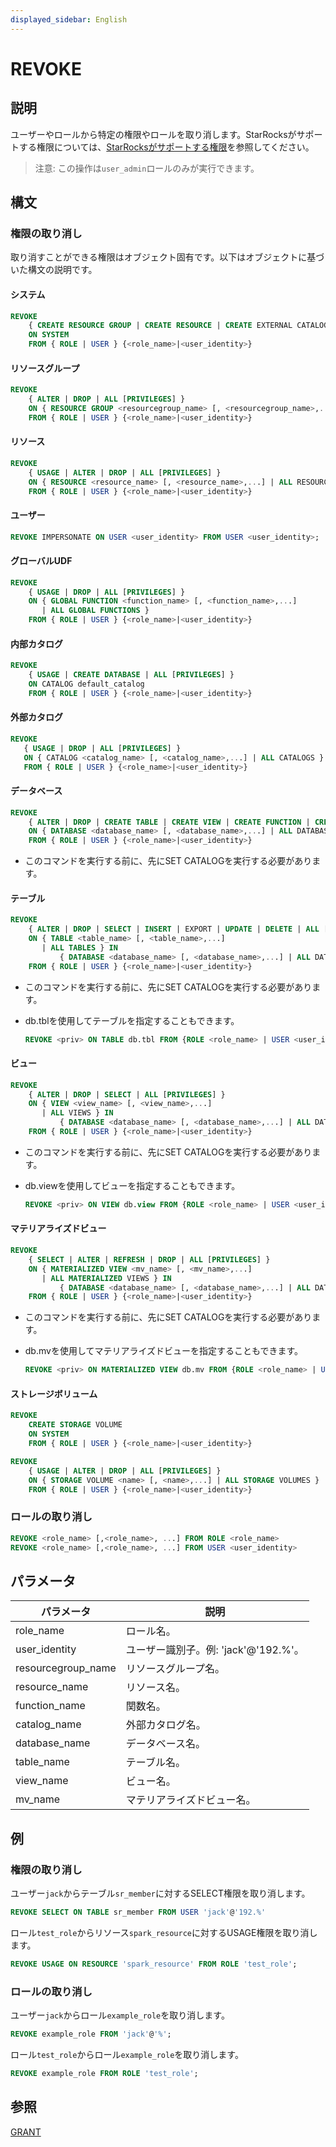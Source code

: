 ```yaml
---
displayed_sidebar: English
---
```


# REVOKE

## 説明

ユーザーやロールから特定の権限やロールを取り消します。StarRocksがサポートする権限については、[StarRocksがサポートする権限](../../../administration/privilege_item.md)を参照してください。

> 注意: この操作は`user_admin`ロールのみが実行できます。

## 構文

### 権限の取り消し

取り消すことができる権限はオブジェクト固有です。以下はオブジェクトに基づいた構文の説明です。

#### システム

```SQL
REVOKE
    { CREATE RESOURCE GROUP | CREATE RESOURCE | CREATE EXTERNAL CATALOG | REPOSITORY | BLACKLIST | FILE | OPERATE } 
    ON SYSTEM
    FROM { ROLE | USER } {<role_name>|<user_identity>}
```

#### リソースグループ

```SQL
REVOKE
    { ALTER | DROP | ALL [PRIVILEGES] } 
    ON { RESOURCE GROUP <resourcegroup_name> [, <resourcegroup_name>,...] | ALL RESOURCE GROUPS } 
    FROM { ROLE | USER } {<role_name>|<user_identity>}
```

#### リソース

```SQL
REVOKE
    { USAGE | ALTER | DROP | ALL [PRIVILEGES] } 
    ON { RESOURCE <resource_name> [, <resource_name>,...] | ALL RESOURCES } 
    FROM { ROLE | USER } {<role_name>|<user_identity>}
```

#### ユーザー

```SQL
REVOKE IMPERSONATE ON USER <user_identity> FROM USER <user_identity>;
```

#### グローバルUDF

```SQL
REVOKE
    { USAGE | DROP | ALL [PRIVILEGES] } 
    ON { GLOBAL FUNCTION <function_name> [, <function_name>,...]    
       | ALL GLOBAL FUNCTIONS }
    FROM { ROLE | USER } {<role_name>|<user_identity>}
```

#### 内部カタログ

```SQL
REVOKE 
    { USAGE | CREATE DATABASE | ALL [PRIVILEGES] } 
    ON CATALOG default_catalog
    FROM { ROLE | USER } {<role_name>|<user_identity>}
```

#### 外部カタログ

```SQL
REVOKE  
   { USAGE | DROP | ALL [PRIVILEGES] } 
   ON { CATALOG <catalog_name> [, <catalog_name>,...] | ALL CATALOGS }
   FROM { ROLE | USER } {<role_name>|<user_identity>}
```

#### データベース

```SQL
REVOKE 
    { ALTER | DROP | CREATE TABLE | CREATE VIEW | CREATE FUNCTION | CREATE MATERIALIZED VIEW | ALL [PRIVILEGES] } 
    ON { DATABASE <database_name> [, <database_name>,...] | ALL DATABASES }
    FROM { ROLE | USER } {<role_name>|<user_identity>}
```

* このコマンドを実行する前に、先にSET CATALOGを実行する必要があります。

#### テーブル

```SQL
REVOKE  
    { ALTER | DROP | SELECT | INSERT | EXPORT | UPDATE | DELETE | ALL [PRIVILEGES] } 
    ON { TABLE <table_name> [, <table_name>,...]
       | ALL TABLES } IN 
           { DATABASE <database_name> [, <database_name>,...] | ALL DATABASES }
    FROM { ROLE | USER } {<role_name>|<user_identity>}
```

* このコマンドを実行する前に、先にSET CATALOGを実行する必要があります。
* db.tblを使用してテーブルを指定することもできます。

  ```SQL
  REVOKE <priv> ON TABLE db.tbl FROM {ROLE <role_name> | USER <user_identity>}
  ```

#### ビュー

```SQL
REVOKE  
    { ALTER | DROP | SELECT | ALL [PRIVILEGES] } 
    ON { VIEW <view_name> [, <view_name>,...]
       | ALL VIEWS } IN 
           { DATABASE <database_name> [, <database_name>,...] | ALL DATABASES }
    FROM { ROLE | USER } {<role_name>|<user_identity>}
```

* このコマンドを実行する前に、先にSET CATALOGを実行する必要があります。
* db.viewを使用してビューを指定することもできます。

  ```SQL
  REVOKE <priv> ON VIEW db.view FROM {ROLE <role_name> | USER <user_identity>}
  ```

#### マテリアライズドビュー

```SQL
REVOKE
    { SELECT | ALTER | REFRESH | DROP | ALL [PRIVILEGES] } 
    ON { MATERIALIZED VIEW <mv_name> [, <mv_name>,...]
       | ALL MATERIALIZED VIEWS } IN 
           { DATABASE <database_name> [, <database_name>,...] | ALL DATABASES }
    FROM { ROLE | USER } {<role_name>|<user_identity>}
```

* このコマンドを実行する前に、先にSET CATALOGを実行する必要があります。
* db.mvを使用してマテリアライズドビューを指定することもできます。

  ```SQL
  REVOKE <priv> ON MATERIALIZED VIEW db.mv FROM {ROLE <role_name> | USER <user_identity>}
  ```

#### ストレージボリューム

```SQL
REVOKE
    CREATE STORAGE VOLUME 
    ON SYSTEM
    FROM { ROLE | USER } {<role_name>|<user_identity>}

REVOKE
    { USAGE | ALTER | DROP | ALL [PRIVILEGES] } 
    ON { STORAGE VOLUME <name> [, <name>,...] | ALL STORAGE VOLUMES } 
    FROM { ROLE | USER } {<role_name>|<user_identity>}
```

### ロールの取り消し

```SQL
REVOKE <role_name> [,<role_name>, ...] FROM ROLE <role_name>
REVOKE <role_name> [,<role_name>, ...] FROM USER <user_identity>
```

## パラメータ

| **パラメータ**      | **説明**                                 |
| ------------------ | ----------------------------------------------- |
| role_name          | ロール名。                                  |
| user_identity      | ユーザー識別子。例: 'jack'@'192.%'。 |
| resourcegroup_name | リソースグループ名。                         |
| resource_name      | リソース名。                              |
| function_name      | 関数名。                              |
| catalog_name       | 外部カタログ名。               |
| database_name      | データベース名。                              |
| table_name         | テーブル名。                                 |
| view_name          | ビュー名。                                  |
| mv_name            | マテリアライズドビュー名。              |

## 例

### 権限の取り消し

ユーザー`jack`からテーブル`sr_member`に対するSELECT権限を取り消します。

```SQL
REVOKE SELECT ON TABLE sr_member FROM USER 'jack'@'192.%'
```

ロール`test_role`からリソース`spark_resource`に対するUSAGE権限を取り消します。

```SQL
REVOKE USAGE ON RESOURCE 'spark_resource' FROM ROLE 'test_role';
```

### ロールの取り消し

ユーザー`jack`からロール`example_role`を取り消します。

```SQL
REVOKE example_role FROM 'jack'@'%';
```

ロール`test_role`からロール`example_role`を取り消します。

```SQL
REVOKE example_role FROM ROLE 'test_role';
```

## 参照

[GRANT](GRANT.md)
